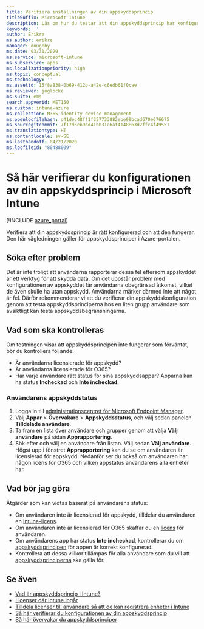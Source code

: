 ```yaml
---
title: Verifiera inställningen av din appskyddsprincip
titleSuffix: Microsoft Intune
description: Läs om hur du testar att din appskyddsprincip har konfigurerats och fungerar som den ska i Microsoft Intune.
keywords: ''
author: Erikre
ms.author: erikre
manager: dougeby
ms.date: 03/31/2020
ms.service: microsoft-intune
ms.subservice: apps
ms.localizationpriority: high
ms.topic: conceptual
ms.technology: ''
ms.assetid: 15f8a838-0b69-412b-a42e-c6edb61f0cae
ms.reviewer: joglocke
ms.suite: ems
search.appverid: MET150
ms.custom: intune-azure
ms.collection: M365-identity-device-management
ms.openlocfilehash: d41dec48ff1f357733882ebe99bcad670e676675
ms.sourcegitcommit: 7f17d6eb9dd41b031a6af4148863d2ffc4f49551
ms.translationtype: HT
ms.contentlocale: sv-SE
ms.lasthandoff: 04/21/2020
ms.locfileid: "80488009"
---
```

# <a name="how-to-validate-your-app-protection-policy-setup-in-microsoft-intune"></a>Så här verifierar du konfigurationen av din appskyddsprincip i Microsoft Intune

[!INCLUDE [azure_portal](../includes/azure_portal.md)]

Verifiera att din appskyddsprincip är rätt konfigurerad och att den fungerar. Den här vägledningen gäller för appskyddsprinciper i Azure-portalen.

## <a name="checking-for-symptoms"></a>Söka efter problem
Det är inte troligt att användarna rapporterar dessa fel eftersom appskyddet är ett verktyg för att skydda data. Om det uppstår problem med konfigurationen av appskyddet får användarna obegränsad åtkomst, vilket de även skulle ha utan appskydd. Användarna märker därmed inte att något är fel. Därför rekommenderar vi att du verifierar din appskyddskonfiguration genom att testa appskyddsprinciperna hos en liten grupp användare som avsiktligt kan testa appskyddsbegränsningarna.

## <a name="what-to-check"></a>Vad som ska kontrolleras

Om testningen visar att appskyddsprincipen inte fungerar som förväntat, bör du kontrollera följande:

- Är användarna licensierade för appskydd?
- Är användarna licensierade för O365?
- Har varje användare rätt status för sina appskyddsappar? Apparna kan ha status **Incheckad** och **Inte incheckad**.

### <a name="user-app-protection-status"></a>Användarens appskyddstatus
1. Logga in till [administrationscentret för Microsoft Endpoint Manager](https://go.microsoft.com/fwlink/?linkid=2109431).
3. Välj **Appar** > **Övervakare** >  **Appskyddsstatus**, och välj sedan panelen **Tilldelade användare**. 
4. Ta fram en lista över användare och grupper genom att välja **Välj användare** på sidan **Apprapportering**. 
5. Sök efter och välj en användare från listan. Välj sedan **Välj användare**. Högst upp i fönstret **Apprapportering** kan du se om användaren är licensierad för appskydd. Nedanför ser du också om användaren har någon licens för O365 och vilken appstatus användarens alla enheter har.

## <a name="what-to-do"></a>Vad bör jag göra
Åtgärder som kan vidtas baserat på användarens status:

- Om användaren inte är licensierad för appskydd, tilldelar du användaren en [Intune-licens](../fundamentals/licenses.md).
- Om användaren inte är licensierad för O365 skaffar du en [licens](../fundamentals/licenses.md) för användaren.
- Om användarens app har status **Inte incheckad**, kontrollerar du om [appskyddsprincipen](app-protection-policies-validate.md) för appen är korrekt konfigurerad.
- Kontrollera att dessa villkor tillämpas för alla användare som du vill att [appskyddsprinciperna](app-protection-policies-monitor.md) ska gälla för.

## <a name="see-also"></a>Se även

- [Vad är appskyddsprincip i Intune?](app-protection-policies.md)
- [Licenser där Intune ingår](../fundamentals/licenses.md)
- [Tilldela licenser till användare så att de kan registrera enheter i Intune](../fundamentals/licenses-assign.md)
- [Så här verifierar du konfigurationen av din appskyddsprincip](app-protection-policies-validate.md)
- [Så här övervakar du appskyddsprinciper](app-protection-policies-monitor.md)

